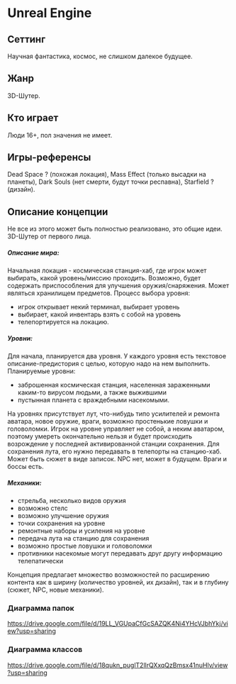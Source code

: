 # Unreal Engine

## Сеттинг

Научная фантастика, космос, не слишком далекое будущее.

## Жанр

3D-Шутер.

## Кто играет

Люди 16+, пол значения не имеет.

## Игры-референсы

Dead Space ? (похожая локация), Mass Effect (только высадки на планеты), Dark Souls (нет смерти, будут точки респавна), Starfield ? (дизайн).

## Описание концепции

Не все из этого может быть полностью реализовано, это общие идеи.
3D-Шутер от первого лица.

##### Описание мира: 

Начальная локация - космическая станция-хаб, где игрок может выбирать, какой уровень/миссию проходить. Возможно, будет содержать приспособления для улучшения оружия/снаряжения. Может являться хранилищем предметов.
Процесс выбора уровня: 
- игрок открывает некий терминал, выбирает уровень
- выбирает, какой инвентарь взять с собой на уровень
- телепортируется на локацию.

##### Уровни:

Для начала, планируется два уровня. У каждого уровня есть текстовое описание-предистория с целью, которую надо на нем выполнить.
Планируемые уровни:
- заброшенная космическая станция, населенная зараженными каким-то вирусом людьми, а также выжившими
- пустынная планета с враждебными насекомыми.

На уровнях присутствует лут, что-нибудь типо усилителей и ремонта аватара, новое оружие, враги, возможно простенькие ловушки и головоломки. Игрок на уровне управляет не собой, а неким аватаром, поэтому умереть окончательно нельзя и будет происходить возрождение у последней активированной станции сохранения. Для сохранения лута, его нужно передавать в телепорты на станцию-хаб. Может быть сюжет в виде записок. NPC нет, может в будущем. Враги и боссы есть.

##### Механики:
- стрельба, несколько видов оружия
- возможно стелс
- возможно улучшение оружия
- точки сохранения на уровне
- ремонтные наборы и усиления на уровне
- передача лута на станцию для сохранения
- возможно простые ловушки и головоломки
- противники насекомые могут передавать друг другу информацию телепатически

Концепция предлагает множество возможностей по расширению контента как в ширину (количество уровней, их дизайн), так и в глубину (сюжет, NPC, новые механики).

### Диаграмма папок
https://drive.google.com/file/d/19LL_VGUpaCfGcSAZQK4Ni4YHcVJbhYkj/view?usp=sharing

### Диаграмма классов
https://drive.google.com/file/d/18qukn_puglT2llrQXxqQzBmsx41nuHlv/view?usp=sharing
